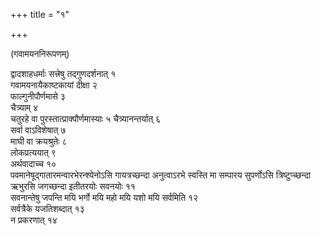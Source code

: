 +++
title = "१"

+++
  
(गवामयननिरूपणम्)

द्वादशाहधर्माः सत्त्रेषु तद्गुणदर्शनात् १  
गवामयनायैकाष्टकायां दीक्षा २  
फाल्गुनीपौर्णमासे ३  
चैत्र्याम् ४  
चतुरहे वा पुरस्तात्प्राक्पौर्णमास्याः ५ चैत्र्यानन्तर्यात् ६  
सर्वा वाऽविशेषात् ७  
माघी वा क्रयश्रुतेः ८  
लोकप्रत्ययात् ९  
अर्थवादाच्च १०  
पवमानेषूद्गातारमन्वारभेरन्श्येनोऽसि गायत्रच्छन्दा अनुत्वाऽरभे स्वस्ति मा सम्पारय सुपर्णोऽसि त्रिष्टुप्च्छन्दा ऋभुरसि जगच्छन्दा इतीतरयोः सवनयोः ११  
सवनान्तेषु जपन्ति मयि भर्गो मयि महो मयि यशो मयि सर्वमिति १२  
सर्वत्रैके यजतिशब्दात् १३  
न प्रकरणात् १४  
